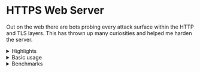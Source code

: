 # HTTPS Web Server

Out on the web there are bots probing every attack surface within the HTTP and TLS layers.
This has thrown up many curiosities and helped me harden the server.

<details>
<summary>Highlights</summary>
  
* Full TLS 1.3 implementation including 0-RTT, with modern ChaCha20-Poly1305 and AES-GCM AEAD ciphers
* Homemade elliptic curve group implementations for TLS key-exchange and signatures
* TLS 1.2 fallback with both modern and legacy ciphers
* C++20 coroutines for [improving](https://github.com/fwoodruff/https-archive) control flow particularly around bulk file transfer latency
* Buffered and skippable video streaming supported with HTTP range requests
* The server runs at https://freddiewoodruff.co.uk on a Raspberry Pi 1B.
* Homemade event and task manager
  - lock-free task executor with a fixed-size threadpool
  - `poll()`-based event reactor
  - [Rust port](https://github.com/fwoodruff/async_io) of this component
* Includes `gcc-14` C++23 features and some homemade implementations of C++26 [features](https://en.cppreference.com/w/cpp/header/hazard_pointer) for lock-freedom

* HTTP/2 is in the works, with HPACK, HoL-blocking resistant stream-handling and full-duplex presentation layer requirements already implemented

</details>

<details>
<summary>Basic usage</summary>
  
  
Install with
```bash
git clone https://github.com/fwoodruff/HTTPS.git
cd HTTPS
```
then run with Make
```
make -j8 && ./target/codeymccodeface
```
Note, this requires GCC14 or later.

Alternatively use Docker
```bash
docker build -t server .
docker run --init --rm -p 8443:8443 -p 8080:8080 server
```


CA certificates can be renewed with:

```
sudo certbot certonly --key-type=ecdsa --cert-name=freddiewoodruff.co.uk --elliptic-curve=secp256r1 --webroot --force-renewal
```

`config.txt` is for localhost.

`live_config.txt` is my Raspberry Pi server config.

If using `live_config.txt` with docker:
```bash
docker run --init --rm -p 443:8443 -p 80:8080 -v /etc/letsencrypt:/etc/letsencrypt:ro server
```
</details>

<details>
  <summary>Benchmarks</summary>
 
| Client request                                                         | Data-rate | Transfer time |
| ---------------------------------------------------------------------- | --------- | ------------- |
| `scp freddiewoodruff.co.uk:~/doc/HTTPS20/webpages/assets/carina.png .` | 3.0MB/s   | 41s           |
| `wget https://freddiewoodruff.co.uk/assets/carina.png`                 | 702KB/s   | 3m 3s         |
</details>
